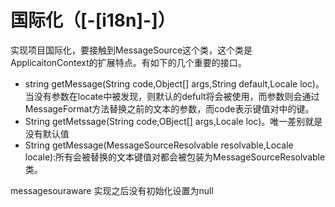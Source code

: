 # 国际化（[-[i18n]-]）

实现项目国际化，要接触到MessageSource这个类，这个类是ApplicaitonContext的扩展特点。有如下的几个重要的接口。

* string getMessage(String code,Object[] args,String default,Locale loc)。当没有参数在locate中被发现，则默认的defult将会被使用，而参数则会通过MessageFormat方法替换之前的文本的参数，而code表示键值对中的键。
* String getMetssage(String code,OBject[] args,Locale loc)。唯一差别就是没有默认值
* String getMessage(MessageSourceResolvable resolvable,Locale locale):所有会被替换的文本键值对都会被包装为MessageSourceResolvable类。

messagesouraware 实现之后没有初始化设置为null